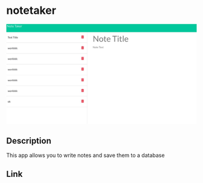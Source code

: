# notetaker
![notetaker](./public/assets/images/notetaker.jpeg)
## Description
This app allows you to write notes and save them to a database
## Link
